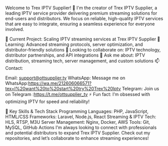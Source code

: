 Welcome to Trex IPTV Supplier! 👋
I'm the creator of Trex IPTV Supplier, a leading IPTV service provider delivering premium streaming solutions for end-users and distributors. We focus on reliable, high-quality IPTV services that are easy to integrate, ensuring a seamless experience for everyone involved.

🔭 Current Project: Scaling IPTV streaming services at Trex IPTV Supplier
🌱 Learning: Advanced streaming protocols, server optimization, and distributor-friendly solutions
👯 Looking to collaborate on: IPTV technology, distributor partnerships, and API integrations
💬 Ask me about: IPTV distribution, streaming tech, server management, and custom solutions
📫 Contact:

Email: support@ottsupplier.tv
WhatsApp: Message me on WhatsApp:https://wa.me/212606066571?tex=I%20want%20to%20start%20try%20Trex%20Iptv
Telegram: Join us on Telegram :https://t.me/ottsupplier_tv
⚡ Fun fact: I’m obsessed with optimizing IPTV for speed and reliability!

💼 Key Skills & Tech Stack
Programming Languages: PHP, JavaScript, HTML/CSS
Frameworks: Laravel, Node.js, React
Streaming & IPTV Tech: HLS, RTSP, M3U
Server Management: Nginx, Docker, AWS
Tools: Git, MySQL, GitHub Actions
I'm always looking to connect with professionals and potential distributors to expand Trex IPTV Supplier. Check out my repositories, and let’s collaborate to enhance streaming experiences!
